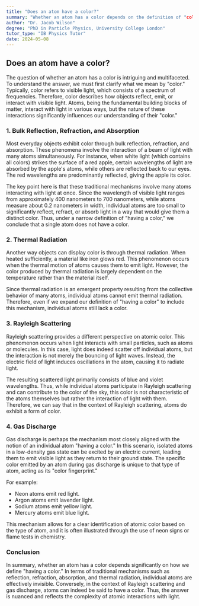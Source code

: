 ```yaml
---
title: "Does an atom have a color?"
summary: "Whether an atom has a color depends on the definition of "color". While individual atoms are too small for traditional reflection and thermal radiation, they exhibit color through Rayleigh scattering and gas discharge, where their unique spectral signatures are revealed."
author: "Dr. Jacob Wilson"
degree: "PhD in Particle Physics, University College London"
tutor_type: "IB Physics Tutor"
date: 2024-05-08
---
```


## Does an atom have a color?

The question of whether an atom has a color is intriguing and multifaceted. To understand the answer, we must first clarify what we mean by "color." Typically, color refers to visible light, which consists of a spectrum of frequencies. Therefore, color describes how objects reflect, emit, or interact with visible light. Atoms, being the fundamental building blocks of matter, interact with light in various ways, but the nature of these interactions significantly influences our understanding of their "color."

### 1. Bulk Reflection, Refraction, and Absorption

Most everyday objects exhibit color through bulk reflection, refraction, and absorption. These phenomena involve the interaction of a beam of light with many atoms simultaneously. For instance, when white light (which contains all colors) strikes the surface of a red apple, certain wavelengths of light are absorbed by the apple's atoms, while others are reflected back to our eyes. The red wavelengths are predominantly reflected, giving the apple its color.

The key point here is that these traditional mechanisms involve many atoms interacting with light at once. Since the wavelength of visible light ranges from approximately $400$ nanometers to $700$ nanometers, while atoms measure about $0.2$ nanometers in width, individual atoms are too small to significantly reflect, refract, or absorb light in a way that would give them a distinct color. Thus, under a narrow definition of "having a color," we conclude that a single atom does not have a color.

### 2. Thermal Radiation

Another way objects can display color is through thermal radiation. When heated sufficiently, a material like iron glows red. This phenomenon occurs when the thermal motion of atoms causes them to emit light. However, the color produced by thermal radiation is largely dependent on the temperature rather than the material itself. 

Since thermal radiation is an emergent property resulting from the collective behavior of many atoms, individual atoms cannot emit thermal radiation. Therefore, even if we expand our definition of "having a color" to include this mechanism, individual atoms still lack a color.

### 3. Rayleigh Scattering

Rayleigh scattering provides a different perspective on atomic color. This phenomenon occurs when light interacts with small particles, such as atoms or molecules. In this case, light does indeed scatter off individual atoms, but the interaction is not merely the bouncing of light waves. Instead, the electric field of light induces oscillations in the atom, causing it to radiate light.

The resulting scattered light primarily consists of blue and violet wavelengths. Thus, while individual atoms participate in Rayleigh scattering and can contribute to the color of the sky, this color is not characteristic of the atoms themselves but rather the interaction of light with them. Therefore, we can say that in the context of Rayleigh scattering, atoms do exhibit a form of color.

### 4. Gas Discharge

Gas discharge is perhaps the mechanism most closely aligned with the notion of an individual atom "having a color." In this scenario, isolated atoms in a low-density gas state can be excited by an electric current, leading them to emit visible light as they return to their ground state. The specific color emitted by an atom during gas discharge is unique to that type of atom, acting as its "color fingerprint."

For example:
- Neon atoms emit red light.
- Argon atoms emit lavender light.
- Sodium atoms emit yellow light.
- Mercury atoms emit blue light.

This mechanism allows for a clear identification of atomic color based on the type of atom, and it is often illustrated through the use of neon signs or flame tests in chemistry.

### Conclusion

In summary, whether an atom has a color depends significantly on how we define "having a color." In terms of traditional mechanisms such as reflection, refraction, absorption, and thermal radiation, individual atoms are effectively invisible. Conversely, in the context of Rayleigh scattering and gas discharge, atoms can indeed be said to have a color. Thus, the answer is nuanced and reflects the complexity of atomic interactions with light.
    